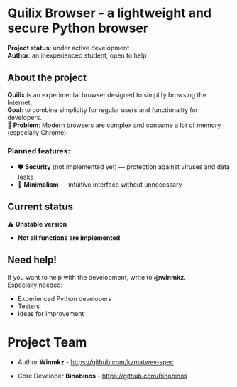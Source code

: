 # Quilix Browser - a lightweight and secure Python browser

**Project status**: under active development  
**Author**: an inexperienced student, open to help  

## About the project

**Quilix** is an experimental browser designed to simplify browsing the Internet.  
**Goal**: to combine simplicity for regular users and functionality for developers.  
🔹 **Problem**: Modern browsers are complex and consume a lot of memory (especially Chrome).  

### Planned features:
- 🛡️ **Security** (not implemented yet) — protection against viruses and data leaks  
- 🧩 **Minimalism** — intuitive interface without unnecessary  

## Current status  
⚠️ **Unstable version**  
* **Not all functions are implemented**  

## Need help!  
If you want to help with the development, write to **@winmkz**.  
Especially needed:  
- Experienced Python developers  
- Testers  
- Ideas for improvement

# Project Team

- Author **Winmkz** - https://github.com/kzmatwey-spec

- Core Developer **Binobinos** - https://github.com/Binobinos